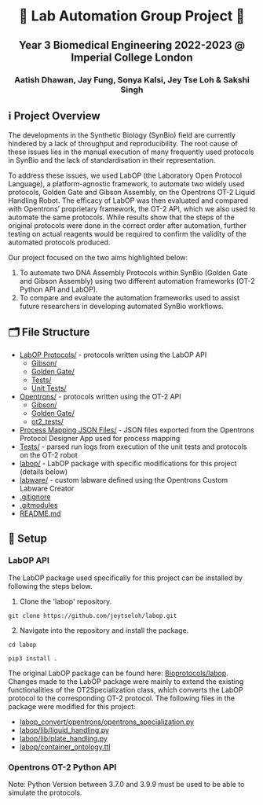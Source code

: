 <h1 align="center">
  🧬 Lab Automation Group Project 🧬
</h1>
<h2 align="center">
  Year 3 Biomedical Engineering 2022-2023 @ Imperial College London
</h2>
<h3 align="center">
  Aatish Dhawan, Jay Fung, Sonya Kalsi, Jey Tse Loh & Sakshi Singh 
</h3>

## ℹ️ Project Overview
The developments in the Synthetic Biology (SynBio) field are currently hindered by a lack of throughput and reproducibility. The root cause of these issues lies in the manual execution of many frequently used protocols in SynBio and the lack of standardisation in their representation.

To address these issues, we used LabOP (the Laboratory Open Protocol Language), a platform-agnostic framework, to automate two widely used protocols, Golden Gate and Gibson Assembly, on the Opentrons OT-2 Liquid Handling Robot. The efficacy of LabOP was then evaluated and compared with Opentrons’ proprietary framework, the OT-2 API, which we also used to automate the same protocols. While results show that the steps of the original protocols were done in the correct order after automation, further testing on actual reagents would be required to confirm the validity of the automated protocols produced.

Our project focused on the two aims highlighted below:
1.	To automate two DNA Assembly Protocols within SynBio (Golden Gate and Gibson Assembly) using two different automation frameworks (OT-2 Python API and LabOP).
2.	To compare and evaluate the automation frameworks used to assist future researchers in developing automated SynBio workflows.

## 🗂 File Structure
- [LabOP Protocols/](/LabOP%20Protocols/) - protocols written using the LabOP API
  - [Gibson/](/LabOP%20Protocols/Gibson/)
  - [Golden Gate/](/LabOP%20Protocols/Golden%20Gate/)
  - [Tests/](/LabOP%20Protocols/Tests/)
  - [Unit Tests/](/LabOP%20Protocols/Unit%20Tests/)
- [Opentrons/](/Opentrons/) - protocols written using the OT-2 API
  - [Gibson/](/Opentrons/Gibson/)
  - [Golden Gate/](/Opentrons/Golden%20Gate/)
  - [ot2_tests/](/Opentrons/ot2_tests/)
- [Process Mapping JSON Files/](/Process%20Mapping%20JSON%20Files/) - JSON files exported from the Opentrons Protocol Designer App used for process mapping
- [Tests/](/Tests/) - parsed run logs from execution of the unit tests and protocols on the OT-2 robot
- [labop/](https://github.com/jeytseloh/labop/tree/ceb607dec429ce8576aba8da9d3825fd7e147c23) - LabOP package with specific modifications for this project (details below)
- [labware/](/labware/) - custom labware defined using the Opentrons Custom Labware Creator
- [.gitignore](/.gitignore)
- [.gitmodules](/.gitmodules)
- [README.md](/README.md)

## 🚀 Setup
### LabOP API
The LabOP package used specifically for this project can be installed by following the steps below.
1.  Clone the 'labop' repository.

```git clone https://github.com/jeytseloh/labop.git```

2. Navigate into the repository and install the package.

```cd labop ```

```pip3 install . ```

The original LabOP package can be found here: [Bioprotocols/labop](https://github.com/Bioprotocols/labop).
Changes made to the LabOP package were mainly to extend the existing functionalities of the OT2Specialization class, which converts the LabOP protocol to the corresponding OT-2 protocol. The following files in the package were modified for this project:
- [labop_convert/opentrons/opentrons_specialization.py](/labop%20@%20ceb607d/labop_convert/opentrons/opentrons_specialization.py)
- [labop/lib/liquid_handling.py](/labop%20@%20ceb607d/labop/lib/liquid_handling.py)
- [labop/lib/plate_handling.py](/labop%20@%20ceb607d/labop/lib/plate_handling.py)
- [labop/container_ontology.ttl](/labop%20@%20ceb607d/labop/container_ontology.ttl)

### Opentrons OT-2 Python API
Note: Python Version between 3.7.0 and 3.9.9 must be used to be able to simulate the protocols.

